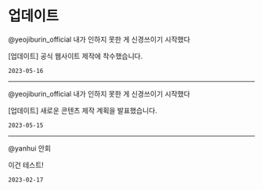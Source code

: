 
# 업데이트

@yeojiburin_official 내가 인하지 못한 게 신경쓰이기 시작했다

[업데이트] 공식 웹사이트 제작에 착수했습니다.

`2023-05-16`

---

@yeojiburin_official 내가 인하지 못한 게 신경쓰이기 시작했다

[업데이트] 새로운 콘텐츠 제작 계획을 발표했습니다.

`2023-05-15`

---

@yanhui 안회

이건 테스트!

`2023-02-17`